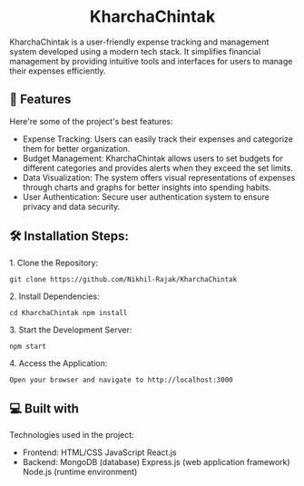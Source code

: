<h1 align="center" id="title">KharchaChintak</h1>

<p id="description">KharchaChintak is a user-friendly expense tracking and management system developed using a modern tech stack. It simplifies financial management by providing intuitive tools and interfaces for users to manage their expenses efficiently.</p>

  
  
<h2>🧐 Features</h2>

Here're some of the project's best features:

*   Expense Tracking: Users can easily track their expenses and categorize them for better organization.
*   Budget Management: KharchaChintak allows users to set budgets for different categories and provides alerts when they exceed the set limits.
*   Data Visualization: The system offers visual representations of expenses through charts and graphs for better insights into spending habits.
*   User Authentication: Secure user authentication system to ensure privacy and data security.

<h2>🛠️ Installation Steps:</h2>

<p>1. Clone the Repository:</p>

```
git clone https://github.com/Nikhil-Rajak/KharchaChintak
```

<p>2. Install Dependencies:</p>

```
cd KharchaChintak npm install
```

<p>3. Start the Development Server:</p>

```
npm start
```

<p>4. Access the Application:</p>

```
Open your browser and navigate to http://localhost:3000
```

  
  
<h2>💻 Built with</h2>

Technologies used in the project:

*   Frontend: HTML/CSS JavaScript React.js
*   Backend: MongoDB (database) Express.js (web application framework) Node.js (runtime environment)
